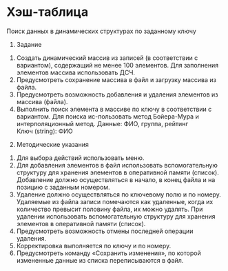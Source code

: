 # Хэш-таблица
Поиск данных в динамических структурах по заданному ключу  
1. Задание  
1) Создать динамический массив из записей (в соответствии с вариантом), содержащий не менее 100 элементов. Для заполнения элементов массива использовать ДСЧ.
2) Предусмотреть сохранение массива в файл и загрузку массива из файла.
3) Предусмотреть возможность добавления и удаления элементов из массива (файла).
4) Выполнить поиск элемента в массиве по ключу в соответствии с вариантом. Для поиска ис-пользовать метод Бойера-Мура и интерполяционный метод.
Данные: ФИО, группа, рейтинг  
Ключ (string): ФИО  
2. Методические указания
1) Для выбора действий использовать меню.
2) Для добавления элементов в файл использовать вспомогательную структуру для хранения элементов в оперативной памяти (список). Добавление должно осуществляться в начало, в конец файла и на позицию с заданным номером.
3) Удаление должно осуществляться по ключевому полю и по номеру. Удаляемые из файла записи помечаются как удаленные, когда их количество превысит половину файла, их можно удалять. При удалении использовать вспомогательную структуру для хранения элементов в оперативной памяти (список).
4) Предусмотреть возможность отмены последней операции удаления.
5) Корректировка выполняется по ключу и по номеру.
6) Предусмотреть команду «Сохранить изменения», по которой измененные данные из списка переписываются в файл.
